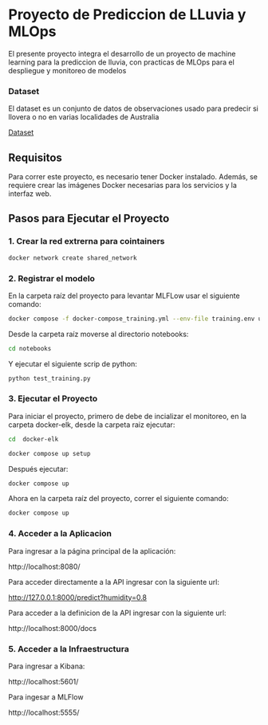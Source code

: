 # Proyecto de Prediccion de LLuvia y MLOps

El presente proyecto integra el desarrollo de un proyecto de machine learning para 
la prediccion de lluvia, con practicas de MLOps para el despliegue y monitoreo de modelos

### Dataset
El dataset es un conjunto de datos de observaciones usado para predecir si llovera o no en varias
localidades de Australia

[Dataset](https://www.kaggle.com/datasets/jsphyg/weather-dataset-rattle-package)

## Requisitos

Para correr este proyecto, es necesario tener Docker instalado. Además, se requiere crear las imágenes Docker necesarias para los servicios y la interfaz web.

## Pasos para Ejecutar el Proyecto

### 1. Crear la red extrerna para cointainers

```bash
docker network create shared_network
```

### 2. Registrar el modelo

En la carpeta raíz del proyecto para levantar MLFLow usar el siguiente comando:

```bash
docker compose -f docker-compose_training.yml --env-file training.env up
```

Desde la carpeta raíz moverse al directorio notebooks:

```bash
cd notebooks
```

Y  ejecutar el siguiente scrip de python:

```bash
python test_training.py 
```


### 3. Ejecutar el Proyecto

Para iniciar el proyecto, primero de debe de incializar el monitoreo, en la carpeta docker-elk, desde la carpeta raiz ejecutar:

```bash
cd  docker-elk
```

```bash
docker compose up setup  
```

Después ejecutar:

```bash
docker compose up 
```

Ahora en la carpeta raíz del proyecto, correr el siguiente comando:
```bash
docker compose up 
```



### 4. Acceder a la Aplicacion

Para ingresar a la página principal de la aplicación:

http://localhost:8080/

Para acceder directamente a la API ingresar con la siguiente url:

http://127.0.0.1:8000/predict?humidity=0.8

Para acceder a la definicion de la API ingresar con la siguiente url:

http://localhost:8000/docs


### 5. Acceder a la Infraestructura

Para ingresar a Kibana:

http://localhost:5601/

Para ingesar a MLFlow

http://localhost:5555/


